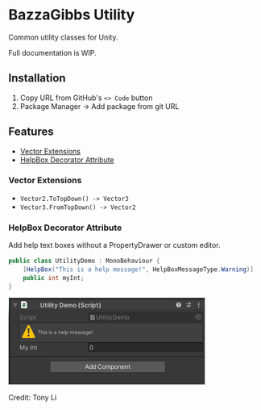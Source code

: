 ﻿# BazzaGibbs Utility

Common utility classes for Unity.

Full documentation is WIP.

## Installation

1. Copy URL from GitHub's `<> Code` button
2. Package Manager -> Add package from git URL

## Features

- [Vector Extensions](#vector-extensions)
- [HelpBox Decorator Attribute](#helpbox-decorator-attribute)

### Vector Extensions

- `Vector2.ToTopDown() -> Vector3`
- `Vector3.FromTopDown() -> Vector2`

### HelpBox Decorator Attribute

Add help text boxes without a PropertyDrawer or custom editor.

```csharp
public class UtilityDemo : MonoBehaviour {
    [HelpBox("This is a help message!", HelpBoxMessageType.Warning)]
    public int myInt;
}
```
![helpbox.png](Documentation~/images/helpbox.png)

Credit: Tony Li


